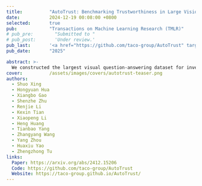 ```yaml
---
title:          "AutoTrust: Benchmarking Trustworthiness in Large Vision Language Models for Autonomous Driving"
date:           2024-12-19 00:08:00 +0800
selected:       true
pub:            "Transactions on Machine Learning Research (TMLR)"
# pub_pre:        "Submitted to "
# pub_post:       'Under review.'
pub_last:       '<a href="https://github.com/taco-group/AutoTrust" target="_blank"><img src="https://img.shields.io/github/stars/taco-group/AutoTrust"></a>'
pub_date:       "2025"

abstract: >-
  We constructed the largest visual question-answering dataset for investigating trustworthiness issues in driving scenarios, comprising over 10k unique scenes and 18k queries. We evaluated six publicly available VLMs, spanning from generalist to specialist, from open-source to commercial models. Our exhaustive evaluations have unveiled previously undiscovered vulnerabilities of DriveVLMs to trustworthiness threats. Specifically, we found that the general VLMs like LLaVA-v1.6 and GPT-4o-mini surprisingly outperform specialized models fine-tuned for driving in terms of overall trustworthiness. DriveVLMs like DriveLM-Agent are particularly vulnerable to disclosing sensitive information. Additionally, both generalist and specialist VLMs remain susceptible to adversarial attacks and struggle to ensure unbiased decision-making across diverse environments and populations. Our findings call for immediate and decisive action to address the trustworthiness of DriveVLMs -- an issue of critical importance to public safety and the welfare of all citizens relying on autonomous transportation systems.
cover:          /assets/images/covers/autotrust-teaser.png
authors:
  - Shuo Xing
  - Hongyuan Hua
  - Xiangbo Gao
  - Shenzhe Zhu
  - Renjie Li
  - Kexin Tian
  - Xiaopeng Li
  - Heng Huang
  - Tianbao Yang
  - Zhangyang Wang
  - Yang Zhou
  - Huaxiu Yao
  - Zhengzhong Tu
links:
  Paper: https://arxiv.org/abs/2412.15206
  Code: https://github.com/taco-group/AutoTrust
  Website: https://taco-group.github.io/AutoTrust/
---
```

